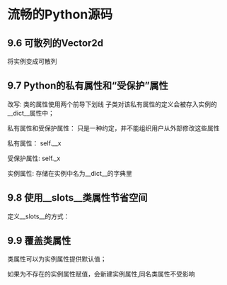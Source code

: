 # 流畅的Python源码



## 9.6 可散列的Vector2d

将实例变成可散列

## 9.7 Python的私有属性和“受保护”属性

改写:
    类的属性使用两个前导下划线
    子类对该私有属性的定义会被存入实例的__dict__属性中；

私有属性和受保护属性：
    只是一种约定，并不能组织用户从外部修改这些属性

私有属性：
    self.__x

受保护属性:
    self._x


实例属性:
    存储在实例中名为__dict__的字典里

## 9.8 使用__slots__类属性节省空间

定义__slots__的方式：

## 9.9 覆盖类属性

类属性可以为实例属性提供默认值；

如果为不存在的实例属性赋值，会新建实例属性,同名类属性不受影响

